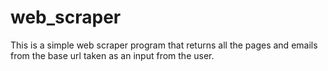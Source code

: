 # web_scraper

This is a simple web scraper program that returns all the pages and emails from the base url taken as an input from the user.

